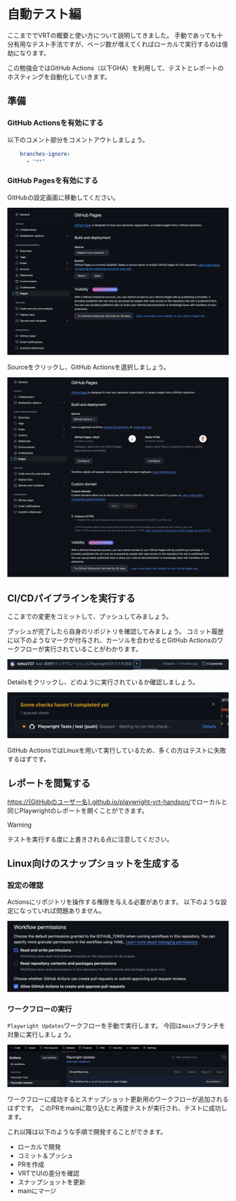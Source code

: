# 自動テスト編

ここまででVRTの概要と使い方について説明してきました。
手動であっても十分有用なテスト手法ですが、ページ数が増えてくればローカルで実行するのは億劫になります。

この勉強会ではGitHub Actions（以下GHA）を利用して、テストとレポートのホスティングを自動化していきます。

## 準備

### GitHub Actionsを有効にする

以下のコメント部分をコメントアウトしましょう。

```yaml
    branches-ignore:
      - "**"
```

### GitHub Pagesを有効にする

GitHubの設定画面に移動してください。

![GitHub Pagesの設定画面](./images/github-pages-before.png)

Sourceをクリックし、GitHub Actionsを選択しましょう。

![GitHub Pagesの設定画面](./images/github-pages-after.png)

## CI/CDパイプラインを実行する

ここまでの変更をコミットして、プッシュしてみましょう。

プッシュが完了したら自身のリポジトリを確認してみましょう。
コミット履歴に以下のようなマークが付与され、カーソルを合わせるとGitHub Actionsのワークフローが実行されていることがわかります。

![GitHubの最新コミット](./images/ci-commit.png)

Detailsをクリックし、どのように実行されているか確認しましょう。

![GitHubの最新コミット](./images/ci-popup.png)

GitHub ActionsではLinuxを用いて実行しているため、多くの方はテストに失敗するはずです。

## レポートを閲覧する

<https://{GitHubのユーザー名}.github.io/playwright-vrt-handson/>でローカルと同じPlaywrightのレポートを開くことができます。

> [!WARNING]
>
> テストを実行する度に上書きされる点に注意してください。

## Linux向けのスナップショットを生成する

### 設定の確認

Actionsにリポジトリを操作する権限を与える必要があります。
以下のような設定になっていれば問題ありません。

![GitHub Actionsの権限設定](./images/github-actions-permissions.png)

### ワークフローの実行

`Playwright Updates`ワークフローを手動で実行します。
今回は`main`ブランチを対象に実行しましょう。

![workflow_disatchの実行](./images/dispatch-update.png)

ワークフローに成功するとスナップショット更新用のワークフローが追加されるはずです。
このPRをmainに取り込むと再度テストが実行され、テストに成功します。

これ以降は以下のような手順で開発することができます。

- ローカルで開発
- コミット＆プッシュ
- PRを作成
- VRTでUIの差分を確認
- スナップショットを更新
- mainにマージ
